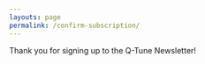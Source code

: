 ```yaml
---
layouts: page
permalink: /confirm-subscription/
---
```


Thank you for signing up to the Q-Tune Newsletter!